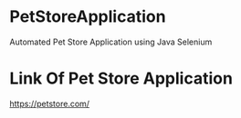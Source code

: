 # PetStoreApplication
Automated Pet Store Application using Java Selenium
# Link Of Pet Store Application
https://petstore.com/
